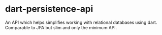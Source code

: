 # dart-persistence-api
An API which helps simplifies working with relational databases using dart. Comparable to JPA but slim and only the minimum API.
